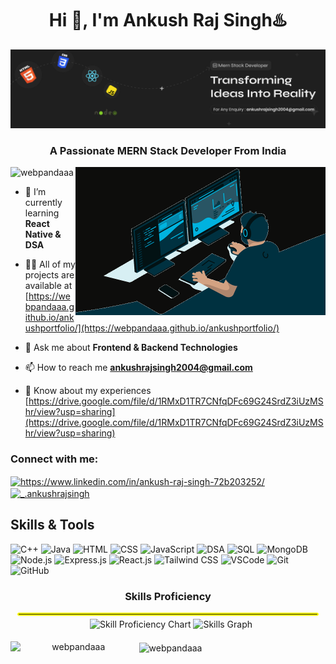 <h1 align="center">Hi 👋, I'm Ankush Raj Singh♨️</h1>
<div align="center"> <img src="https://github.com/webpandaaa/webpandaaa/blob/main/banner.png"> </div>
<h3 align="center">A Passionate MERN Stack Developer From India</h3>
<img align="right" alt="Coding" width="400" src="https://raw.githubusercontent.com/madhavagarwal3012/madhavagarwal3012/main/Black%20Background.gif">

<p align="left"> <img src="https://komarev.com/ghpvc/?username=webpandaaa&label=Profile%20views&color=0e75b6&style=flat" alt="webpandaaa" /> </p>


- 🌱 I’m currently learning **React Native & DSA**

- 👨‍💻 All of my projects are available at [https://webpandaaa.github.io/ankushportfolio/](https://webpandaaa.github.io/ankushportfolio/)

- 💬 Ask me about **Frontend & Backend Technologies**

- 📫 How to reach me **ankushrajsingh2004@gmail.com**

- 📄 Know about my experiences [https://drive.google.com/file/d/1RMxD1TR7CNfqDFc69G24SrdZ3iUzMShr/view?usp=sharing](https://drive.google.com/file/d/1RMxD1TR7CNfqDFc69G24SrdZ3iUzMShr/view?usp=sharing)

<h3 align="left">Connect with me:</h3>
<p align="left">
<a href="https://linkedin.com/in/https://www.linkedin.com/in/ankush-raj-singh-72b203252/" target="blank"><img align="center" src="https://raw.githubusercontent.com/rahuldkjain/github-profile-readme-generator/master/src/images/icons/Social/linked-in-alt.svg" alt="https://www.linkedin.com/in/ankush-raj-singh-72b203252/" height="30" width="40" /></a>
<a href="https://instagram.com/_.ankushrajsingh" target="blank"><img align="center" src="https://raw.githubusercontent.com/rahuldkjain/github-profile-readme-generator/master/src/images/icons/Social/instagram.svg" alt="_.ankushrajsingh" height="30" width="40" /></a>
</p>

## Skills & Tools
![C++](https://img.shields.io/badge/C%2B%2B-00599C?style=flat-square&logo=c%2B%2B&logoColor=white)
![Java](https://img.shields.io/badge/Java-F89820?style=flat-square&logo=java&logoColor=white)
![HTML](https://img.shields.io/badge/HTML-E34F26?style=flat-square&logo=html5&logoColor=white)
![CSS](https://img.shields.io/badge/CSS-1572B6?style=flat-square&logo=css3&logoColor=white)
![JavaScript](https://img.shields.io/badge/JavaScript-F7DF1E?style=flat-square&logo=javascript&logoColor=black)
![DSA](https://img.shields.io/badge/DSA-000000?style=flat-square&logo=google&logoColor=white)
![SQL](https://img.shields.io/badge/SQL-003B57?style=flat-square&logo=mysql&logoColor=white)
![MongoDB](https://img.shields.io/badge/MongoDB-47A248?style=flat-square&logo=mongodb&logoColor=white)
![Node.js](https://img.shields.io/badge/Node.js-339933?style=flat-square&logo=node-dot-js&logoColor=white)
![Express.js](https://img.shields.io/badge/Express.js-000000?style=flat-square&logo=express&logoColor=white)
![React.js](https://img.shields.io/badge/React.js-61DAFB?style=flat-square&logo=react&logoColor=white)
![Tailwind CSS](https://img.shields.io/badge/Tailwind%20CSS-38B2AC?style=flat-square&logo=tailwind-css&logoColor=white)
![VSCode](https://img.shields.io/badge/VS%20Code-007ACC?style=flat-square&logo=visual-studio-code&logoColor=white)
![Git](https://img.shields.io/badge/Git-F05032?style=flat-square&logo=git&logoColor=white)
![GitHub](https://img.shields.io/badge/GitHub-181717?style=flat-square&logo=github&logoColor=white)

<h3 align="center">Skills Proficiency</h3>
<hr align="center" style="border: 2px solid yellow; border-radius: 10px; width: 95%; margin: auto;" />
<p align="center" style="width:100%; display: inline-block; margin:1%">
  <img src="https://quickchart.io/chart?c=%7Btype:'doughnut'%2Cdata:%7Blabels:%5B'Node.js'%2C'JavaScript'%2C'React.js'%2C'MongoDB'%2C'CSS'%2C'HTML'%5D%2Cdatasets:%5B%7Blabel:'Proficiency'%2Cdata:%5B80%2C85%2C85%2C75%2C90%2C90%5D%2CbackgroundColor:%5B'%23007bff'%2C'%23f0db4f'%2C'%2361dafb'%2C'%234db33d'%2C'%23ff6347'%2C'%23ffd700'%5D%2CborderWidth:1%7D%5D%7D%2Coptions:%7Bresponsive:true%2Cplugins:%7Blegend:%7Bposition:'top'%7D%2Ctitle:%7Bdisplay:true%2Ctext:'Skills%20Proficiency'%7D%7D%7D%7D" alt="Skill Proficiency Chart" width="400" />

<img src="https://quickchart.io/chart?c=%7Btype:'bar'%2Cdata:%7Blabels:%5B'Node.js'%2C'JavaScript'%2C'React.js'%2C'MongoDB'%2C'CSS'%2C'HTML'%5D%2Cdatasets:%5B%7Blabel:'Skill%20Level'%2Cdata:%5B80%2C85%2C85%2C75%2C90%2C90%5D%2CbackgroundColor:%5B'%23007bff'%2C'%23f0db4f'%2C'%2361dafb'%2C'%234db33d'%2C'%23ff6347'%2C'%23ffd700'%5D%2CborderColor:%5B'%23007bff'%2C'%23f0db4f'%2C'%2361dafb'%2C'%234db33d'%2C'%23ff6347'%2C'%23ffd700'%5D%2CborderWidth:1%7D%5D%7D%2Coptions:%7Bscales:%7By:%7BbeginAtZero:true%7D%7D%7D%7D" alt="Skills Graph" width="400" />


</p>

<p align="center">
 <img align="left" src="https://github-readme-stats.vercel.app/api/top-langs?username=webpandaaa&show_icons=true&locale=en&layout=compact" alt="webpandaaa" width="40%" height="200" />
</p>

<p>&nbsp;<img align="center" src="https://github-readme-stats.vercel.app/api?username=webpandaaa&show_icons=true&locale=en" alt="webpandaaa" /></p>

